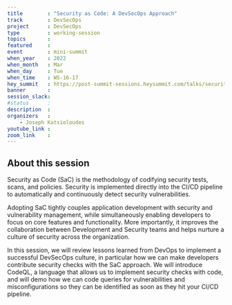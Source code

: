 ```yaml
---
title        : "Security as Code: A DevSecOps Approach"
track        : DevSecOps
project      : DevSecOps
type         : working-session
topics       :
featured     :
event        : mini-summit
when_year    : 2022
when_month   : Mar
when_day     : Tue
when_time    : WS-16-17
hey_summit   : https://post-summit-sessions.heysummit.com/talks/security-as-code-a-devsecops-approach/
banner       : 
session_slack:
#status      : 
description  :
organizers   :
    - Joseph Katsioloudes        
youtube_link : 
zoom_link    : 
---
```


## About this session
Security as Code (SaC) is the methodology of codifying security tests, scans, and policies. Security is implemented directly into the CI/CD pipeline to automatically and continuously detect security vulnerabilities. 

Adopting SaC tightly couples application development with security and vulnerability management, while simultaneously enabling developers to focus on core features and functionality. More importantly, it improves the collaboration between Development and Security teams and helps nurture a culture of security across the organization.

In this session, we will review lessons learned from DevOps to implement a successful DevSecOps culture, in particular how we can make developers contribute security checks with the SaC approach. We will introduce CodeQL, a language that allows us to implement security checks with code, and will demo how we can code queries for vulnerabilities and misconfigurations so they can be identified as soon as they hit your CI/CD pipeline.
